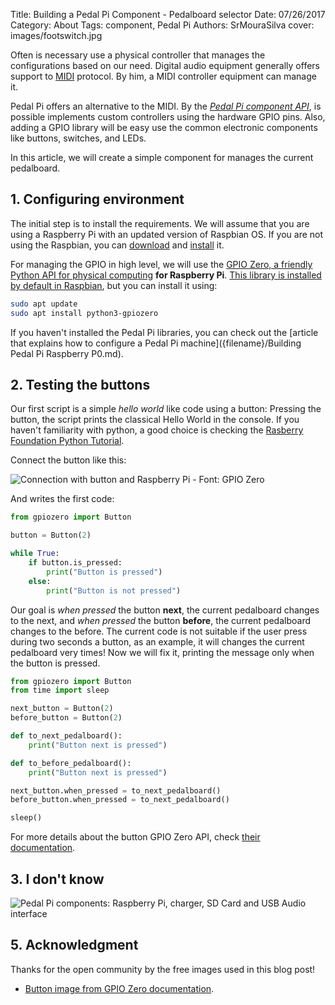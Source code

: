 Title: Building a Pedal Pi Component - Pedalboard selector
Date: 07/26/2017
Category: About
Tags: component, Pedal Pi
Authors: SrMouraSilva
cover: images/footswitch.jpg

Often is necessary use a physical controller that manages the configurations based on our need. Digital audio equipment generally offers support to [MIDI](https://en.wikipedia.org/wiki/MIDI) protocol. By him, a MIDI controller equipment can manage it.

Pedal Pi offers an alternative to the MIDI. By the [_Pedal Pi component API_](http://pedalpi-application.readthedocs.io/en/latest/controller.html#notification-scope), is possible implements custom controllers using the hardware GPIO pins. Also, adding a GPIO library will be easy use the common electronic components like buttons, switches, and LEDs.

In this article, we will create a simple component for manages the current pedalboard.

## 1. Configuring environment

The initial step is to install the requirements. We will assume that you are using a Raspberry Pi with an updated version of Raspbian OS. If you are not using the Raspbian, you can [download](https://www.raspberrypi.org/downloads/raspbian/) and [install](https://www.raspberrypi.org/documentation/installation/installing-images/) it.

For managing the GPIO in high level, we will use the [GPIO Zero, a friendly Python API for physical computing](https://www.raspberrypi.org/blog/gpio-zero-a-friendly-python-api-for-physical-computing/) **for Raspberry Pi**. [This library is installed by default in Raspbian](https://gpiozero.readthedocs.io/en/stable/installing.html), but you can install it using:

```bash
sudo apt update
sudo apt install python3-gpiozero
```

If you haven't installed the Pedal Pi libraries, you can check out the [article that explains how to configure a Pedal Pi machine]({filename}/Building Pedal Pi Raspberry P0.md).

## 2. Testing the buttons

Our first script is a simple _hello world_ like code using a button: Pressing the button, the script prints the classical Hello World in the console. If you haven't familiarity with python, a good choice is checking the [Rasberry Foundation Python Tutorial](https://www.raspberrypi.org/documentation/usage/python/).

Connect the button like this:

![Connection with button and Raspberry Pi - Font: GPIO Zero]({filename}/images/gpiozero-button.png)

And writes the first code:

```python
from gpiozero import Button

button = Button(2)

while True:
    if button.is_pressed:
        print("Button is pressed")
    else:
        print("Button is not pressed")
```

Our goal is _when pressed_ the button **next**, the current pedalboard changes to the next, and _when pressed_ the button **before**, the current pedalboard changes to the before. The current code is not suitable if the user press during two seconds a button, as an example, it will changes the current pedalboard very times! Now we will fix it, printing the message only when the button is pressed.

```python
from gpiozero import Button
from time import sleep

next_button = Button(2)
before_button = Button(2)

def to_next_pedalboard():
    print("Button next is pressed")

def to_before_pedalboard():
    print("Button next is pressed")

next_button.when_pressed = to_next_pedalboard()
before_button.when_pressed = to_next_pedalboard()

sleep()
```

For more details about the button GPIO Zero API, check [their documentation](http://gpiozero.readthedocs.io/en/stable/recipes.html#button).

## 3. I don't know

![Pedal Pi components: Raspberry Pi, charger, SD Card and USB Audio interface]({filename}/images/footswitch.jpg)

## 5. Acknowledgment

Thanks for the open community by the free images used in this blog post!

* [Button image from GPIO Zero documentation](http://gpiozero.readthedocs.io/en/stable/recipes.html#button).
